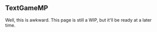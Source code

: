## TextGameMP

Well, this is awkward.
This page is still a WIP, but it'll be ready at a later time.
